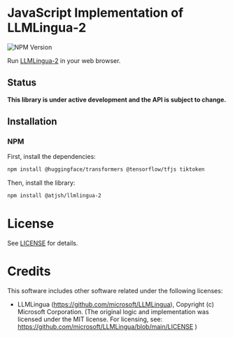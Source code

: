 # JavaScript Implementation of LLMLingua-2

![NPM Version](https://img.shields.io/npm/v/%40atjsh%2Fllmlingua-2)

Run [LLMLingua-2](https://github.com/microsoft/LLMLingua) in your web browser.

## Status

**This library is under active development and the API is subject to change.**

## Installation

### NPM

First, install the dependencies:

```sh
npm install @huggingface/transformers @tensorflow/tfjs tiktoken
```

Then, install the library:

```sh
npm install @atjsh/llmlingua-2
```

# License

See [LICENSE](LICENSE) for details.

# Credits

This software includes other software related under the following licenses:

- LLMLingua (https://github.com/microsoft/LLMLingua), Copyright (c) Microsoft Corporation. (The original logic and implementation was licensed under the MIT license. For licensing, see: https://github.com/microsoft/LLMLingua/blob/main/LICENSE )
